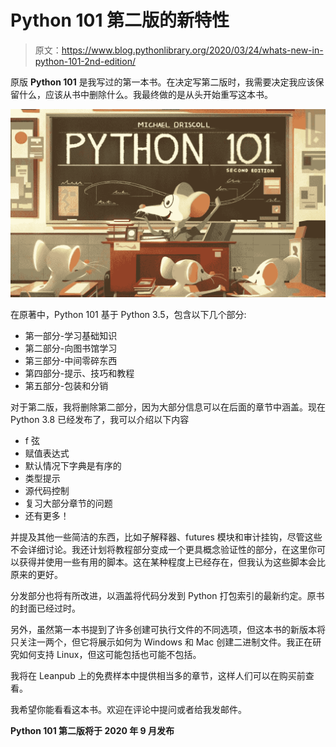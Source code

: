 # Python 101 第二版的新特性

> 原文：<https://www.blog.pythonlibrary.org/2020/03/24/whats-new-in-python-101-2nd-edition/>

原版 **Python 101** 是我写过的第一本书。在决定写第二版时，我需要决定我应该保留什么，应该从书中删除什么。我最终做的是从头开始重写这本书。

![Python 101 2nd Ed Kickstarter](img/6c7c3db9e6ddf8196c67ed47f1a9ee3f.png)

在原著中，Python 101 基于 Python 3.5，包含以下几个部分:

*   第一部分-学习基础知识
*   第二部分-向图书馆学习
*   第三部分-中间零碎东西
*   第四部分-提示、技巧和教程
*   第五部分-包装和分销

对于第二版，我将删除第二部分，因为大部分信息可以在后面的章节中涵盖。现在 Python 3.8 已经发布了，我可以介绍以下内容

*   f 弦
*   赋值表达式
*   默认情况下字典是有序的
*   类型提示
*   源代码控制
*   复习大部分章节的问题
*   还有更多！

并提及其他一些简洁的东西，比如子解释器、futures 模块和审计挂钩，尽管这些不会详细讨论。我还计划将教程部分变成一个更具概念验证性的部分，在这里你可以获得并使用一些有用的脚本。这在某种程度上已经存在，但我认为这些脚本会比原来的更好。

分发部分也将有所改进，以涵盖将代码分发到 Python 打包索引的最新约定。原书的封面已经过时。

另外，虽然第一本书提到了许多创建可执行文件的不同选项，但这本书的新版本将只关注一两个，但它将展示如何为 Windows 和 Mac 创建二进制文件。我正在研究如何支持 Linux，但这可能包括也可能不包括。

我将在 Leanpub 上的免费样本中提供相当多的章节，这样人们可以在购买前查看。

我希望你能看看这本书。欢迎在评论中提问或者给我发邮件。

**Python 101 第二版将于 2020 年 9 月发布**